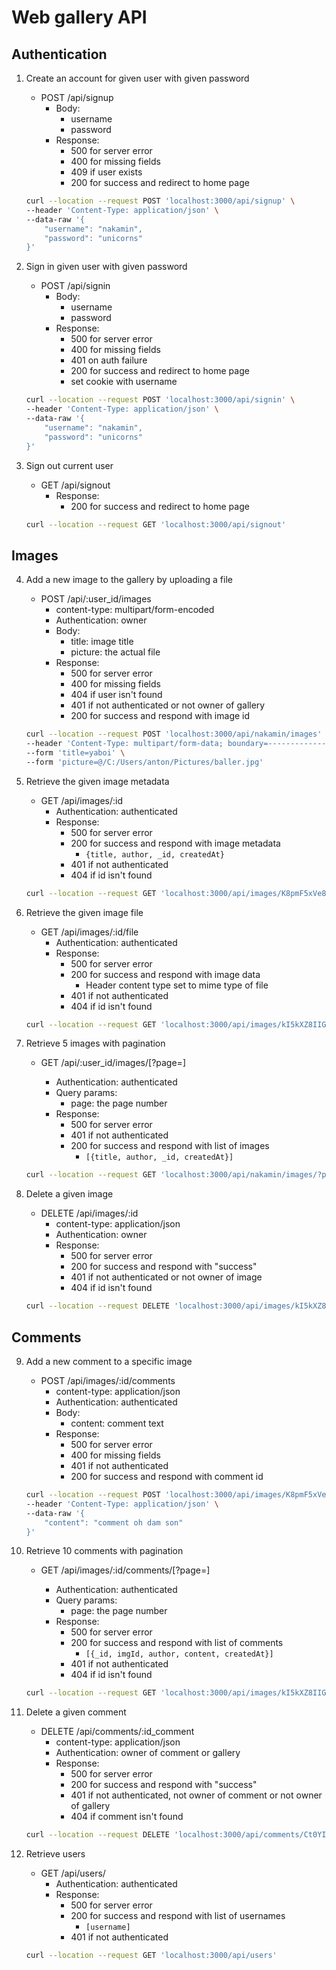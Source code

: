 # Web gallery API

## Authentication

1. Create an account for given user with given password

    - POST /api/signup
        - Body:
            - username
            - password
        - Response:
            - 500 for server error
            - 400 for missing fields
            - 409 if user exists
            - 200 for success and redirect to home page

    ```bash
    curl --location --request POST 'localhost:3000/api/signup' \
    --header 'Content-Type: application/json' \
    --data-raw '{
        "username": "nakamin",
        "password": "unicorns"
    }'
    ```

2. Sign in given user with given password

    - POST /api/signin
        - Body:
            - username
            - password
        - Response:
            - 500 for server error
            - 400 for missing fields
            - 401 on auth failure
            - 200 for success and redirect to home page
            - set cookie with username

    ```bash
    curl --location --request POST 'localhost:3000/api/signin' \
    --header 'Content-Type: application/json' \
    --data-raw '{
        "username": "nakamin",
        "password": "unicorns"
    }'
    ```

3. Sign out current user

    - GET /api/signout
        - Response:
            - 200 for success and redirect to home page

    ```bash
    curl --location --request GET 'localhost:3000/api/signout'
    ```

## Images

4. Add a new image to the gallery by uploading a file

    - POST /api/:user_id/images
        - content-type: multipart/form-encoded
        - Authentication: owner
        - Body:
            - title: image title
            - picture: the actual file
        - Response:
            - 500 for server error
            - 400 for missing fields
            - 404 if user isn't found
            - 401 if not authenticated or not owner of gallery
            - 200 for success and respond with image id

    ```bash
    curl --location --request POST 'localhost:3000/api/nakamin/images' \
    --header 'Content-Type: multipart/form-data; boundary=--------------------------824285857104807526886117' \
    --form 'title=yaboi' \
    --form 'picture=@/C:/Users/anton/Pictures/baller.jpg'
    ```

5. Retrieve the given image metadata

    - GET /api/images/:id
        - Authentication: authenticated
        - Response:
            - 500 for server error
            - 200 for success and respond with image metadata
                - `{title, author, _id, createdAt}`
            - 401 if not authenticated
            - 404 if id isn't found

    ```bash
    curl --location --request GET 'localhost:3000/api/images/K8pmF5xVe80gEmxn'
    ```

6. Retrieve the given image file

    - GET /api/images/:id/file
        - Authentication: authenticated
        - Response:
            - 500 for server error
            - 200 for success and respond with image data
                - Header content type set to mime type of file
            - 401 if not authenticated
            - 404 if id isn't found

    ```bash
    curl --location --request GET 'localhost:3000/api/images/kI5kXZ8IIGnvq7zT/file'
    ```

7. Retrieve 5 images with pagination

    - GET /api/:user_id/images/[?page=<int>]
        - Authentication: authenticated
        - Query params:
            - page: the page number
        - Response:
            - 500 for server error
            - 401 if not authenticated
            - 200 for success and respond with list of images
                - `[{title, author, _id, createdAt}]`

    ```bash
    curl --location --request GET 'localhost:3000/api/nakamin/images/?page=8'
    ```

8. Delete a given image

    - DELETE /api/images/:id
        - content-type: application/json
        - Authentication: owner
        - Response:
            - 500 for server error
            - 200 for success and respond with "success"
            - 401 if not authenticated or not owner of image
            - 404 if id isn't found

    ```bash
    curl --location --request DELETE 'localhost:3000/api/images/kI5kXZ8IIGnvq7zT'
    ```

## Comments

9.  Add a new comment to a specific image

    -   POST /api/images/:id/comments
        -   content-type: application/json
        -   Authentication: authenticated
        -   Body:
            -   content: comment text
        -   Response:
            -   500 for server error
            -   400 for missing fields
            -   401 if not authenticated
            -   200 for success and respond with comment id

    ```bash
    curl --location --request POST 'localhost:3000/api/images/K8pmF5xVe80gEmxn/comments' \
    --header 'Content-Type: application/json' \
    --data-raw '{
        "content": "comment oh dam son"
    }'
    ```

10. Retrieve 10 comments with pagination

    -   GET /api/images/:id/comments/[?page=<int>]
        -   Authentication: authenticated
        -   Query params:
            -   page: the page number
        -   Response:
            -   500 for server error
            -   200 for success and respond with list of comments
                -   `[{_id, imgId, author, content, createdAt}]`
            -   401 if not authenticated
            -   404 if id isn't found

    ```bash
    curl --location --request GET 'localhost:3000/api/images/kI5kXZ8IIGnvq7zT/comments/'
    ```

11. Delete a given comment

    -   DELETE /api/comments/:id_comment
        -   content-type: application/json
        -   Authentication: owner of comment or gallery
        -   Response:
            -   500 for server error
            -   200 for success and respond with "success"
            -   401 if not authenticated, not owner of comment or not owner of gallery
            -   404 if comment isn't found

    ```bash
    curl --location --request DELETE 'localhost:3000/api/comments/Ct0YIUorarJEFqs2'
    ```

12. Retrieve users

    -   GET /api/users/
        -   Authentication: authenticated
        -   Response:
            -   500 for server error
            -   200 for success and respond with list of usernames
                -   `[username]`
            -   401 if not authenticated

    ```bash
    curl --location --request GET 'localhost:3000/api/users'
    ```
